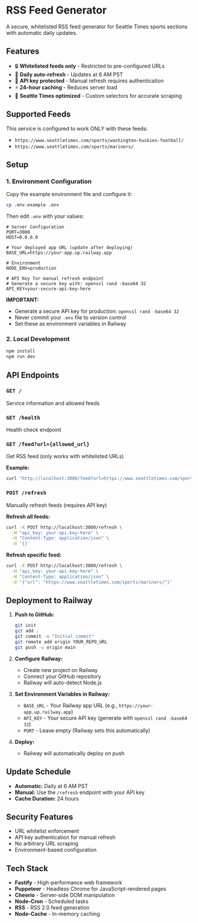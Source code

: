 # RSS Feed Generator

A secure, whitelisted RSS feed generator for Seattle Times sports sections with automatic daily updates.

## Features

- 🔒 **Whitelisted feeds only** - Restricted to pre-configured URLs
- 📅 **Daily auto-refresh** - Updates at 6 AM PST
- 🔑 **API key protected** - Manual refresh requires authentication
- ⚡ **24-hour caching** - Reduces server load
- 📰 **Seattle Times optimized** - Custom selectors for accurate scraping

## Supported Feeds

This service is configured to work ONLY with these feeds:

- `https://www.seattletimes.com/sports/washington-huskies-football/`
- `https://www.seattletimes.com/sports/mariners/`

## Setup

### 1. Environment Configuration

Copy the example environment file and configure it:

```bash
cp .env.example .env
```

Then edit `.env` with your values:

```env
# Server Configuration
PORT=3000
HOST=0.0.0.0

# Your deployed app URL (update after deploying)
BASE_URL=https://your-app.up.railway.app

# Environment
NODE_ENV=production

# API Key for manual refresh endpoint
# Generate a secure key with: openssl rand -base64 32
API_KEY=your-secure-api-key-here
```

**IMPORTANT:**

- Generate a secure API key for production: `openssl rand -base64 32`
- Never commit your `.env` file to version control
- Set these as environment variables in Railway

### 2. Local Development

```bash
npm install
npm run dev
```

## API Endpoints

### `GET /`

Service information and allowed feeds

### `GET /health`

Health check endpoint

### `GET /feed?url={allowed_url}`

Get RSS feed (only works with whitelisted URLs)

**Example:**

```bash
curl "http://localhost:3000/feed?url=https://www.seattletimes.com/sports/mariners/"
```

### `POST /refresh`

Manually refresh feeds (requires API key)

**Refresh all feeds:**

```bash
curl -X POST http://localhost:3000/refresh \
  -H "api_key: your-api-key-here" \
  -H "Content-Type: application/json" \
  -d '{}'
```

**Refresh specific feed:**

```bash
curl -X POST http://localhost:3000/refresh \
  -H "api_key: your-api-key-here" \
  -H "Content-Type: application/json" \
  -d '{"url": "https://www.seattletimes.com/sports/mariners/"}'
```

## Deployment to Railway

1. **Push to GitHub:**

   ```bash
   git init
   git add .
   git commit -m "Initial commit"
   git remote add origin YOUR_REPO_URL
   git push -u origin main
   ```

2. **Configure Railway:**

   - Create new project on Railway
   - Connect your GitHub repository
   - Railway will auto-detect Node.js

3. **Set Environment Variables in Railway:**

   - `BASE_URL` - Your Railway app URL (e.g., `https://your-app.up.railway.app`)
   - `API_KEY` - Your secure API key (generate with `openssl rand -base64 32`)
   - `PORT` - Leave empty (Railway sets this automatically)

4. **Deploy:**
   - Railway will automatically deploy on push

## Update Schedule

- **Automatic:** Daily at 6 AM PST
- **Manual:** Use the `/refresh` endpoint with your API key
- **Cache Duration:** 24 hours

## Security Features

- URL whitelist enforcement
- API key authentication for manual refresh
- No arbitrary URL scraping
- Environment-based configuration

## Tech Stack

- **Fastify** - High-performance web framework
- **Puppeteer** - Headless Chrome for JavaScript-rendered pages
- **Cheerio** - Server-side DOM manipulation
- **Node-Cron** - Scheduled tasks
- **RSS** - RSS 2.0 feed generation
- **Node-Cache** - In-memory caching
